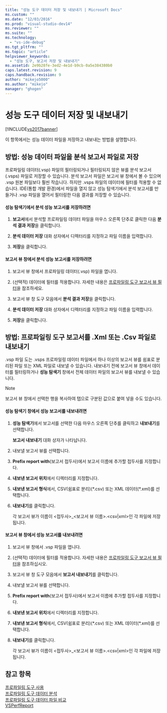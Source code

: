 ```yaml
---
title: "성능 도구 데이터 저장 및 내보내기 | Microsoft Docs"
ms.custom: ""
ms.date: "12/03/2016"
ms.prod: "visual-studio-dev14"
ms.reviewer: ""
ms.suite: ""
ms.technology: 
  - "vs-ide-debug"
ms.tgt_pltfrm: ""
ms.topic: "article"
helpviewer_keywords: 
  - "성능 도구, 보고서 저장 및 내보내기"
ms.assetid: 2e9b28fe-3ed2-4e1d-b9cb-0a5e384380b0
caps.latest.revision: 9
caps.handback.revision: 9
author: "mikejo5000"
ms.author: "mikejo"
manager: "ghogen"
---
```

# 성능 도구 데이터 저장 및 내보내기
[!INCLUDE[vs2017banner](../code-quality/includes/vs2017banner.md)]

이 항목에서는 성능 데이터 파일을 저장하고 내보내는 방법을 설명합니다.  
  
##  <a name="BKMK_Save_Profiler_Data_Files_As_Analyzed_Report_Files"></a> 방법: 성능 데이터 파일을 분석 보고서 파일로 저장  
 프로파일링 데이터\(.vsp\) 파일의 필터링되거나 필터링되지 않은 뷰를 분석 보고서\(.vsps\) 파일로 저장할 수 있습니다. 분석 보고서 파일은 보고서 뷰 창에서 볼 수 있으며 .vsp 원본 파일보다 훨씬 작습니다. 하지만 .vsps 파일의 데이터에 필터를 적용할 수 없습니다. IDE\(통합 개발 환경\)에서 파일을 열지 않고 성능 탐색기에서 분석 보고서를 만들거나 .vsp 파일을 열어서 필터링한 다음 결과를 저장할 수 있습니다.  
  
#### 성능 탐색기에서 분석 성능 보고서를 저장하려면  
  
1.  **보고서**에서 분석할 프로파일링 데이터 파일을 마우스 오른쪽 단추로 클릭한 다음  **분석 결과 저장**을 클릭합니다.  
  
2.  **분석 데이터 저장** 대화 상자에서 디렉터리를 지정하고 파일 이름을 입력합니다.  
  
3.  **저장**을 클릭합니다.  
  
#### 보고서 뷰 창에서 분석 성능 보고서를 저장하려면  
  
1.  보고서 뷰 창에서 프로파일링 데이터\(.vsp\) 파일을 엽니다.  
  
2.  \(선택적\) 데이터에 필터를 적용합니다. 자세한 내용은 [프로파일링 도구 보고서 뷰 필터](../profiling/performance-report-view-filter.md)을 참조하세요.  
  
3.  보고서 뷰 창 도구 모음에서 **분석 결과 저장**을 클릭합니다.  
  
4.  **분석 데이터 저장** 대화 상자에서 디렉터리를 지정하고 파일 이름을 입력합니다.  
  
5.  **저장**을 클릭합니다.  
  
## 방법: 프로파일링 도구 보고서를 .Xml 또는 .Csv 파일로 내보내기  
 .vsp 파일 도는 .vsps 프로파일링 데이터 파일에서 하나 이상의 보고서 뷰를 쉼표로 분리된 파일 또는 XML 파일로 내보낼 수 있습니다. 내보내기 전에 보고서 뷰 창에서 데이터를 필터링하거나 **성능 탐색기** 창에서 전체 데이터 파일의 보고서 뷰를 내보낼 수 있습니다.  
  
> [!NOTE]
>  보고서 뷰 창에서 선택한 행을 복사하여 탭으로 구분된 값으로 붙여 넣을 수도 있습니다.  
  
#### 성능 탐색기 창에서 성능 보고서를 내보내려면  
  
1.  **성능 탐색기**에서 보고서를 선택한 다음 마우스 오른쪽 단추를 클릭하고 **내보내기**를 선택합니다.  
  
     **보고서 내보내기** 대화 상자가 나타납니다.  
  
2.  내보낼 보고서 뷰를 선택합니다.  
  
3.  **Prefix report with**\(보고서 접두사\)에서 보고서 이름에 추가할 접두사를 지정합니다.  
  
4.  **내보낸 보고서 위치**에서 디렉터리를 지정합니다.  
  
5.  **내보낸 보고서 형식**에서, CSV\(쉼표로 분리\)\(\*.csv\) 또는 XML 데이터\(\*.xml\)를 선택합니다.  
  
6.  **내보내기**를 클릭합니다.  
  
     각 보고서 뷰가 이름이 \<접두사\>\_\<보고서 뷰 이름\>.\<csv&#124;xml\>인 각 파일에 저장됩니다.  
  
#### 보고서 뷰 창에서 성능 보고서를 내보내려면  
  
1.  보고서 뷰 창에서 .vsp 파일을 엽니다.  
  
2.  \(선택적\) 데이터에 필터를 적용합니다. 자세한 내용은 [프로파일링 도구 보고서 뷰 필터](../profiling/performance-report-view-filter.md)을 참조하십시오.  
  
3.  보고서 뷰 창 도구 모음에서 **보고서 내보내기**를 클릭합니다.  
  
4.  내보낼 보고서 뷰를 선택합니다.  
  
5.  **Prefix report with**\(보고서 접두사\)에서 보고서 이름에 추가할 접두사를 지정합니다.  
  
6.  **내보낸 보고서 위치**에서 디렉터리를 지정합니다.  
  
7.  **내보낸 보고서 형식**에서, CSV\(쉼표로 분리\)\(\*.csv\) 또는 XML 데이터\(\*.xml\)를 선택합니다.  
  
8.  **내보내기**를 클릭합니다.  
  
     각 보고서 뷰가 이름이 \<접두사\>\_\<보고서 뷰 이름\>.\<csv&#124;xml\>인 각 파일에 저장됩니다.  
  
## 참고 항목  
 [프로파일링 도구 사용](../profiling/performance-explorer.md)   
 [프로파일링 도구 데이터 분석](../profiling/analyzing-performance-tools-data.md)   
 [프로파일링 도구 데이터 파일 비교](../profiling/comparing-performance-data-files.md)   
 [VSPerfReport](../profiling/vsperfreport.md)